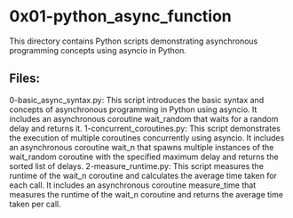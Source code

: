 # 0x01-python_async_function

This directory contains Python scripts demonstrating asynchronous programming concepts using asyncio in Python.

## Files:
0-basic_async_syntax.py: This script introduces the basic syntax and concepts of asynchronous programming in Python using asyncio. It includes an asynchronous coroutine wait_random that waits for a random delay and returns it.
1-concurrent_coroutines.py: This script demonstrates the execution of multiple coroutines concurrently using asyncio. It includes an asynchronous coroutine wait_n that spawns multiple instances of the wait_random coroutine with the specified maximum delay and returns the sorted list of delays.
2-measure_runtime.py: This script measures the runtime of the wait_n coroutine and calculates the average time taken for each call. It includes an asynchronous coroutine measure_time that measures the runtime of the wait_n coroutine and returns the average time taken per call.